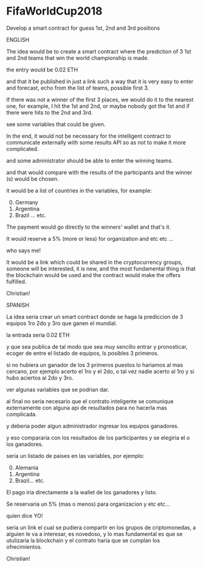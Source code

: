 # FifaWorldCup2018
Develop a smart contract for guess 1st, 2nd and 3rd positions


ENGLISH



The idea would be to create a smart contract where the prediction of 3 1st and 2nd teams that win the world championship is made.

the entry would be 0.02 ETH

and that it be published in just a link such a way that it is very easy to enter and forecast, echo from the list of teams, possible first 3.

If there was not a winner of the first 3 places, we would do it to the nearest one, for example, I hit the 1st and 2nd, or maybe nobody got the 1st and if there were hits to the 2nd and 3rd.


see some variables that could be given.


In the end, it would not be necessary for the intelligent contract to communicate externally with some results API so as not to make it more complicated.

and some administrator should be able to enter the winning teams.

and that would compare with the results of the participants and the winner (s) would be chosen.

it would be a list of countries in the variables, for example:

0. Germany
1. Argentina
2. Brazil ... etc.

The payment would go directly to the winners' wallet and that's it.


It would reserve a 5% (more or less) for organization and etc etc ...

who says me!

It would be a link which could be shared in the cryptocurrency groups, someone will be interested, it is new, and the most fundamental thing is that the blockchain would be used and the contract would make the offers fulfilled.


Christian!




SPANISH


La idea seria crear un smart contract donde se haga la prediccion de 3 equipos 1ro 2do y 3ro que ganen el mundial.

la entrada seria 0.02 ETH

y que sea publica de tal modo que sea muy sencillo entrar y pronosticar, ecoger de entre el listado de equipos, ls posibles 3 primeros.

si no hubiera un ganador de los 3 primeros puestos lo hariamos al mas cercano, por ejemplo acerto el 1ro y el 2do, o tal vez nadie acerto al 1ro y si hubo aciertos al 2do y 3ro.


ver algunas variables que se podrian dar.


al final no seria necesario que el contrato inteligente se comunique externamente con alguna api de resultados para no hacerla mas complicada.

y deberia poder algun administrador ingresar los equipos ganadores.

y eso compararia con los resultados de los participantes y se elegiria el o los ganadores.

seria un listado de paises en las variables, por ejemplo:

0. Alemania
1. Argentina
2. Brazil... etc.

El pago iria directamente a la wallet de los ganadores y listo.


Se reservaria un 5% (mas o menos) para organizacion y etc etc...

quien dice YO!

seria un link el cual se pudiera compartir en los grupos de criptomonedas, a alguien le va a interesar, es novedoso, y lo mas fundamental es que se utulizaria la blockchain y el contrato haria que se cumplan los ofrecimientos.


Christian!





